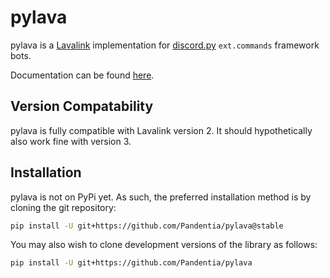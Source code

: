 # pylava

pylava is a [Lavalink](https://github.com/Frederikam/Lavalink) implementation
for [discord.py](https://github.com/Rapptz/discord.py) `ext.commands` framework
bots.

Documentation can be found [here](https://pylava.readthedocs.io/en/latest/).

## Version Compatability

pylava is fully compatible with Lavalink version 2. It should hypothetically
also work fine with version 3.

## Installation

pylava is not on PyPi yet. As such, the preferred installation method is
by cloning the git repository:
```sh
pip install -U git+https://github.com/Pandentia/pylava@stable
```

You may also wish to clone development versions of the library as follows:
```sh
pip install -U git+https://github.com/Pandentia/pylava
```

